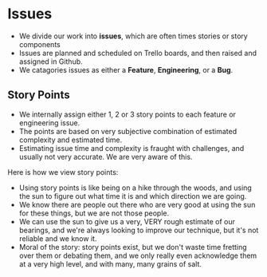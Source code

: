 Issues
======

* We divide our work into **issues**, which are often times stories or story
  components
* Issues are planned and scheduled on Trello boards, and then raised and
  assigned in Github.
* We catagories issues as either a **Feature**, **Engineering**, or a
  **Bug**.

Story Points
------------

* We internally assign either 1, 2 or 3 story points to each feature or
  engineering issue.
* The points are based on very subjective combination of estimated complexity
  and estimated time.
* Estimating issue time and complexity is fraught with challenges, and usually
  not very accurate. We are very aware of this.
  
Here is how we view story points:

* Using story points is like being on a hike through the woods, and using the
  sun to figure out what time it is and which direction we are going.
* We know there are people out there who are very good at using the sun for
  these things, but we are not those people.
* We can use the sun to give us a very, VERY rough estimate of our bearings,
  and we're always looking to improve our technique, but it's not reliable
  and we know it.
* Moral of the story: story points exist, but we don't waste time fretting over
  them or debating them, and we only really even acknowledge them at a very high
  level, and with many, many grains of salt.
